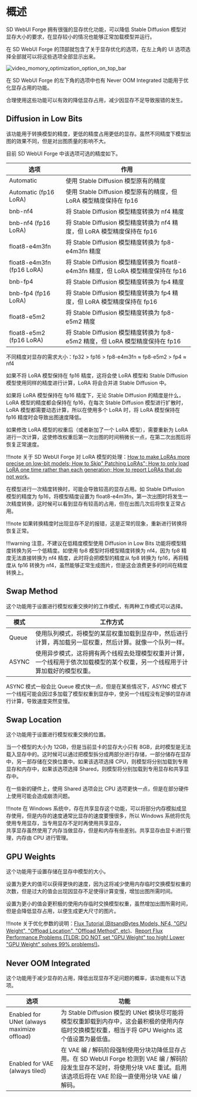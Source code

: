 # 概述
SD WebUI Forge 拥有很强的显存优化功能，可以降低 Stable Diffusion 模型对显存大小的要求，在显存较小的情况也能够正常加载模型并运行。

在 SD WebUI Forge 的顶部就包含了关于显存优化的选项，在左上角的 UI 选项选择全部就可以将这些选项全部显示出来。

![video_momory_optimization_option_on_top_bar](../../assets/images/guide/sd_webui_forge/video_momory_optimization_option_on_top_bar.png)

在 SD WebUI Forge 的左下角的选项中也有 Never OOM Integrated 功能用于优化显存占用的功能。

合理使用这些功能可以有效的降低显存占用，减少因显存不足导致报错的发生。


## Diffusion in Low Bits
该功能用于转换模型的精度，更低的精度占用更低的显存。虽然不同精度下模型出图的效果不同，但是对出图质量的影响不大。

目前 SD WebUI Forge 中该选项可选的精度如下。

|选项|作用|
|---|---|
|Automatic|使用 Stable Diffusion 模型原有的精度
|Automatic (fp16 LoRA)|使用 Stable Diffusion 模型原有的精度，但 LoRA 模型精度保持在 fp16|
|bnb-nf4|将 Stable Diffusion 模型精度转换为 nf4 精度|
|bnb-nf4 (fp16 LoRA)|将 Stable Diffusion 模型精度转换为 nf4 精度，但 LoRA 模型精度保持在 fp16|
|float8-e4m3fn|将 Stable Diffusion 模型精度转换为 fp8-e4m3fn 精度|
|float8-e4m3fn (fp16 LoRA)|将 Stable Diffusion 模型精度转换为 float8-e4m3fn 精度，但 LoRA 模型精度保持在 fp16|
|bnb-fp4|将 Stable Diffusion 模型精度转换为 fp4 精度|
|bnb-fp4 (fp16 LoRA)|将 Stable Diffusion 模型精度转换为 fp4 精度，但 LoRA 模型精度保持在 fp16|
|float8-e5m2|将 Stable Diffusion 模型精度转换为 fp8-e5m2 精度|
|float8-e5m2 (fp16 LoRA)|将 Stable Diffusion 模型精度转换为 fp8-e5m2 精度，但 LoRA 模型精度保持在 fp16|

不同精度对显存的需求大小：fp32 > fp16 > fp8-e4m3fn ≈ fp8-e5m2 > fp4 ≈ nf4

如果不将 LoRA 模型保持在 fp16 精度，这将会使 LoRA 模型和 Stable Diffusion 模型使用同样的精度进行计算，LoRA 将会合并进 Stable Diffusion 中。

如果将 LoRA 模型保持在 fp16 精度下，无论 Stable Diffusion 的精度是什么，LoRA 模型的精度都会保持在 fp16，在每次 Stable Diffusion 模型进行扩散时，LoRA 模型都需要动态计算，所以在使用多个 LoRA 时，将 LoRA 模型保持在 fp16 精度时会导致出图速度降低。

如果修改 LoRA 模型的权重后（或者新加了一个 LoRA 模型），需要重新为 LoRA 进行一次计算，这使修改权重后第一次出图的时间稍微长一点，在第二次出图后将恢复正常速度。

!!!note
    关于 SD WebUI Forge 对 LoRA 模型的处理：[How to make LoRAs more precise on low-bit models; How to Skip" Patching LoRAs"; How to only load LoRA one time rather than each generation; How to report LoRAs that do not work](https://github.com/lllyasviel/stable-diffusion-webui-forge/discussions/1038)。

在模型进行一次精度转换时，可能会导致较高的显存占用。如 Stable Diffusion 模型的精度为 fp16，将模型精度设置为 float8-e4m3fn，第一次出图时将发生一次精度转换，这时候可以看到显存有较高的占用，但在出图几次后将恢复正常占用。

!!!note
    如果转换精度时出现显存不足的报错，这是正常的现象，重新进行转换将恢复正常。

!!!warning
    注意，不建议在低精度模型使用 Diffusion in Low Bits 功能将模型精度转换为另一个低精度。如使用 fp8 模型时将模型精度转换为 nf4，因为 fp8 精度无法直接转换为 nf4 精度，此时将会把模型的精度从 fp8 转换为 fp16，再将精度从 fp16 转换为 nf4，虽然能够正常生成图片，但是这会浪费更多的时间在精度转换上。


## Swap Method
这个功能用于设置进行模型权重交换时的工作模式，有两种工作模式可以选择。

|模式|工作方式|
|---|---|
|Queue|使用队列模式，将模型的某层权重加载到显存中，然后进行计算，再加载另一层权重，然后计算。就像一个队列一样。|
|ASYNC|使用异步模式，这将拥有两个线程去处理模型权重并计算，一个线程用于依次加载模型的某个权重，另一个线程用于计算加载好的模型权重。|

ASYNC 模式一般会比 Queue 模式快一点，但是在某些情况下，ASYNC 模式下一个线程可能会因过多加载了模型权重到显存中，使另一个线程没有足够的显存进行计算，导致速度突然变慢。


## Swap Location
这个功能用于设置进行模型权重交换的位置。

当一个模型的大小为 12GB，但是当前显卡的显存大小只有 8GB，此时模型是无法载入显存中的。这时候可以通过把模型拆分成两部分进行存储，一部分储存在显存中，另一部存储在交换位置中。如果该选项选择 CPU，则模型将分别加载到专用显存和内存中，如果该选项选择 Shared，则模型将分别加载到专用显存和共享显存中。

在一些新的硬件上，使用 Shared 选项会比 CPU 选项更快一点，但是在部分硬件上使用可能会造成崩溃问题。

!!!note
    在 Windows 系统中，存在共享显存这个功能，可以将部分内存模拟成显存使用，但是内存的速度通常比显存的速度要慢很多，所以 Windows 系统将优先使用专用显存，当专用显存不足时再使用共享显存，  
    共享显存虽然使用了内存当做显存，但是和内存有些差别。共享显存由显卡进行管理，内存由 CPU 进行管理。


## GPU Weights
这个功能用于设置存储在显存中模型的大小。

设置为更大的值可以获得更快的速度，因为这将减少使用内存临时交换模型权重的次数，但是过大的值会出现因显存不足使得计算变慢，增加出图所需时间。

设置为更小的值会更积极的使用内存临时交换模型权重，虽然增加出图所需时间，但是会降低显存占用，以便生成更大尺寸的图片。

!!!note
    关于优化参数的说明：[Flux Tutorial (BitsandBytes Models, NF4, "GPU Weight", "Offload Location", "Offload Method", etc)](https://github.com/lllyasviel/stable-diffusion-webui-forge/discussions/981)、[Report Flux Performance Problems (TLDR: DO NOT set "GPU Weight" too high! Lower "GPU Weight" solves 99% problems!)](https://github.com/lllyasviel/stable-diffusion-webui-forge/discussions/1181)。


## Never OOM Integrated
这个功能用于减少显存的占用，降低出现显存不足问题的概率，该功能有以下选项。

|选项|功能|
|---|---|
|Enabled for UNet (always maximize offload)|为 Stable Diffusion 模型的 UNet 模块尽可能将模型权重卸载到内存中，这会最积极的使用内存临时交换模型权重，相当于将 GPU Weights 这个值设置为最低值。|
|Enabled for VAE (always tiled)|在 VAE 编 / 解码阶段强制使用分块功降低显存占用。在 SD WebUI Forge 检测到 VAE 编 / 解码阶段发生显存不足时，将使用分块 VAE 重试。启用该选项后将在 VAE 阶段一直使用分块 VAE 编 / 解码。|